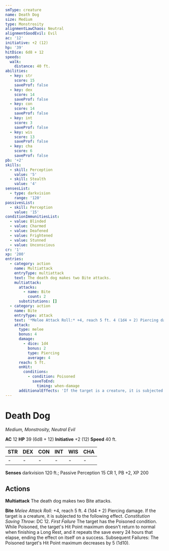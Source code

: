 ```yaml
---
smType: creature
name: Death Dog
size: Medium
type: Monstrosity
alignmentLawChaos: Neutral
alignmentGoodEvil: Evil
ac: '12'
initiative: +2 (12)
hp: '39'
hitDice: 6d8 + 12
speeds:
  walk:
    distance: 40 ft.
abilities:
  - key: str
    score: 15
    saveProf: false
  - key: dex
    score: 14
    saveProf: false
  - key: con
    score: 14
    saveProf: false
  - key: int
    score: 3
    saveProf: false
  - key: wis
    score: 13
    saveProf: false
  - key: cha
    score: 6
    saveProf: false
pb: '+2'
skills:
  - skill: Perception
    value: '5'
  - skill: Stealth
    value: '4'
sensesList:
  - type: darkvision
    range: '120'
passivesList:
  - skill: Perception
    value: '15'
conditionImmunitiesList:
  - value: Blinded
  - value: Charmed
  - value: Deafened
  - value: Frightened
  - value: Stunned
  - value: Unconscious
cr: '1'
xp: '200'
entries:
  - category: action
    name: Multiattack
    entryType: multiattack
    text: The death dog makes two Bite attacks.
    multiattack:
      attacks:
        - name: Bite
          count: 2
      substitutions: []
  - category: action
    name: Bite
    entryType: attack
    text: '*Melee Attack Roll:* +4, reach 5 ft. 4 (1d4 + 2) Piercing damage. If the target is a creature, it is subjected to the following effect. *Constitution Saving Throw*: DC 12. *First Failure* The target has the Poisoned condition. While Poisoned, the target''s Hit Point maximum doesn''t return to normal when finishing a Long Rest, and it repeats the save every 24 hours that elapse, ending the effect on itself on a success. Subsequent Failures: The Poisoned target''s Hit Point maximum decreases by 5 (1d10).'
    attack:
      type: melee
      bonus: 4
      damage:
        - dice: 1d4
          bonus: 2
          type: Piercing
          average: 4
      reach: 5 ft.
      onHit:
        conditions:
          - condition: Poisoned
            saveToEnd:
              timing: when-damage
      additionalEffects: 'If the target is a creature, it is subjected to the following effect. *Constitution Saving Throw*: DC 12. *First Failure* The target has the Poisoned condition. While Poisoned, the target''s Hit Point maximum doesn''t return to normal when finishing a Long Rest, and it repeats the save every 24 hours that elapse, ending the effect on itself on a success. Subsequent Failures: The Poisoned target''s Hit Point maximum decreases by 5 (1d10).'
---
```


# Death Dog
*Medium, Monstrosity, Neutral Evil*

**AC** 12
**HP** 39 (6d8 + 12)
**Initiative** +2 (12)
**Speed** 40 ft.

| STR | DEX | CON | INT | WIS | CHA |
| --- | --- | --- | --- | --- | --- |
| - | - | - | - | - | - |

**Senses** darkvision 120 ft.; Passive Perception 15
CR 1, PB +2, XP 200

## Actions

**Multiattack**
The death dog makes two Bite attacks.

**Bite**
*Melee Attack Roll:* +4, reach 5 ft. 4 (1d4 + 2) Piercing damage. If the target is a creature, it is subjected to the following effect. *Constitution Saving Throw*: DC 12. *First Failure* The target has the Poisoned condition. While Poisoned, the target's Hit Point maximum doesn't return to normal when finishing a Long Rest, and it repeats the save every 24 hours that elapse, ending the effect on itself on a success. Subsequent Failures: The Poisoned target's Hit Point maximum decreases by 5 (1d10).
